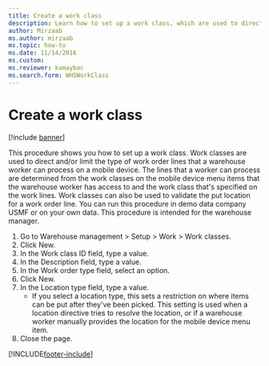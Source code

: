 ```yaml
--- 
title: Create a work class
description: Learn how to set up a work class, which are used to direct work order line types, including a step-by-step process using the USMF demo data company. 
author: Mirzaab
ms.author: mirzaab
ms.topic: how-to
ms.date: 11/14/2016
ms.custom: 
ms.reviewer: kamaybac 
ms.search.form: WHSWorkClass
---
```


# Create a work class

[!include [banner](../../includes/banner.md)]

This procedure shows you how to set up a work class. Work classes are used to direct and/or limit the type of work order lines that a warehouse worker can process on a mobile device. The lines that a worker can process are determined from the work classes on the mobile device menu items that the warehouse worker has access to and the work class that's specified on the work lines. Work classes can also be used to validate the put location for a work order line. You can run this procedure in demo data company USMF or on your own data. This procedure is intended for the warehouse manager.

1. Go to Warehouse management > Setup > Work > Work classes.
2. Click New.
3. In the Work class ID field, type a value.
4. In the Description field, type a value.
5. In the Work order type field, select an option.
6. Click New.
7. In the Location type field, type a value.
    * If you select a location type, this sets a restriction on where items can be put after they've been picked. This setting is used when a location directive tries to resolve the location, or if a warehouse worker manually provides the location for the mobile device menu item.  
8. Close the page.



[!INCLUDE[footer-include](../../../includes/footer-banner.md)]